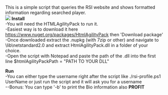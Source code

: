 This is a simple script that queries the RSI website and shows formatted information regarding searched player.  
![](https://i.imgur.com/cbQbmcN.png)
**Install**  
-You will need the HTMLAgilityPack to run it.  
-Easiest way is to download it here https://www.nuget.org/packages/HtmlAgilityPack then 'Download package' 
-Once downloaded extract the .nupkg (with 7zip or other) and navigate to \lib\netstandard2.0 and extract HtmlAgilityPack.dll in a folder of your choice.  
-Open the script with Notepad and paste the path of the .dll into the first line $htmlAgilityPackPath = "PATH TO YOUR DLL"  

**Run**  
-You can either type the username right after the script like ./rsi-profile.ps1 UserName or just run the script and it will ask you for a username  
--Bonus: You can type '-b' to print the Bio information also
**PROFIT**  
